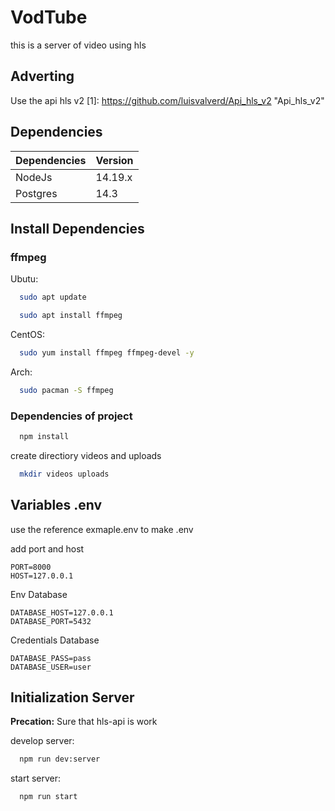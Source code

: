 # VodTube

this is a server of video using hls

## Adverting
Use the api hls v2
[1]: https://github.com/luisvalverd/Api_hls_v2 "Api_hls_v2"

## Dependencies

| Dependencies | Version |
| ------------ | ------- |
| NodeJs       | 14.19.x |
| Postgres     | 14.3    |

## Install Dependencies

### ffmpeg

Ubutu:

```bash
  sudo apt update

  sudo apt install ffmpeg

```

CentOS:

```bash
  sudo yum install ffmpeg ffmpeg-devel -y
```

Arch:

```bash
  sudo pacman -S ffmpeg
```

### Dependencies of project

```bash
  npm install
```

create directiory videos and uploads

```bash
  mkdir videos uploads
```

## Variables .env

use the reference exmaple.env to make .env

add port and host

```env
PORT=8000
HOST=127.0.0.1
```

Env Database

```env
DATABASE_HOST=127.0.0.1
DATABASE_PORT=5432
```

Credentials Database

```env
DATABASE_PASS=pass
DATABASE_USER=user
```

## Initialization Server

**Precation:**
Sure that hls-api is work

develop server:

```bash
  npm run dev:server
```

start server:

```bash
  npm run start
```

